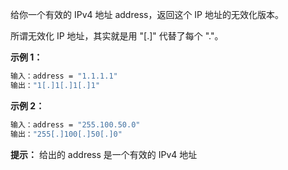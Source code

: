 给你一个有效的 IPv4 地址 address，返回这个 IP 地址的无效化版本。

所谓无效化 IP 地址，其实就是用 "[.]" 代替了每个 "."。

**示例 1：**

```bash
输入：address = "1.1.1.1"
输出："1[.]1[.]1[.]1"
```

**示例 2：**

```bash
输入：address = "255.100.50.0"
输出："255[.]100[.]50[.]0"
```

**提示：**
给出的 address 是一个有效的 IPv4 地址
